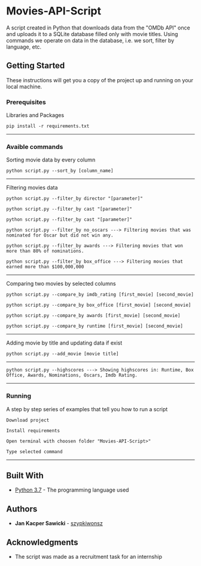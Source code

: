 # Movies-API-Script

A script created in Python that downloads data from the "OMDb API" once and uploads it to a SQLite database filled only with movie titles. Using commands we operate on data in the database, i.e. we sort, filter by language, etc.

## Getting Started

These instructions will get you a copy of the project up and running on your local machine.

### Prerequisites

Libraries and Packages

```
pip install -r requirements.txt
```
---

### Avaible commands

Sorting movie data by every column

```
python script.py --sort_by [column_name]
```
---

Filtering movies data

```
python script.py --filter_by director "[parameter]"
```
```
python script.py --filter_by cast "[parameter]"
```
```
python script.py --filter_by cast "[parameter]"
```
```
python script.py --filter_by no_oscars ---> Filtering movies that was nominated for Oscar but did not win any.
```
```
python script.py --filter_by awards ---> Filtering movies that won more than 80% of nominations.
```
```
python script.py --filter_by box_office ---> Filtering movies that earned more than $100,000,000
```
---

Comparing two movies by selected columns

```
python script.py --compare_by imdb_rating [first_movie] [second_movie]
```
```
python script.py --compare_by box_office [first_movie] [second_movie]
```
```
python script.py --compare_by awards [first_movie] [second_movie]
```
```
python script.py --compare_by runtime [first_movie] [second_movie]
```
---

Adding movie by title and updating data if exist

```
python script.py --add_movie [movie title]
```
---

```
python script.py --highscores ---> Showing highscores in: Runtime, Box Office, Awards, Nominations, Oscars, Imdb Rating.
```
---
### Running

A step by step series of examples that tell you how to run a script

```
Download project
```
```
Install requirements
```
```
Open terminal with choosen folder "Movies-API-Script>"
```
```
Type selected command
```
---
## Built With

* [Python 3.7](https://www.python.org/) - The programming language used

## Authors

* **Jan Kacper Sawicki** - [szypkiwonsz](https://github.com/szypkiwonsz)

## Acknowledgments

* The script was made as a recruitment task for an internship
